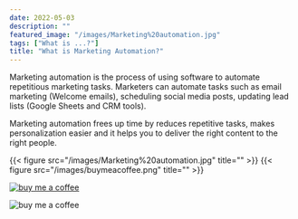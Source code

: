 ```yaml
---
date: 2022-05-03
description: ""
featured_image: "/images/Marketing%20automation.jpg"
tags: ["What is ...?"]
title: "What is Marketing Automation?"
---
```


Marketing automation is the process of using software to automate repetitious marketing tasks. Marketers can automate tasks such as email marketing (Welcome emails), scheduling social media posts, updating lead lists (Google Sheets and CRM tools).

Marketing automation frees up time by reduces repetitive tasks, makes personalization easier and it helps you to deliver the right content to the right people.

{{< figure src="/images/Marketing%20automation.jpg" title="" >}}
{{< figure src="/images/buymeacoffee.png" title="" >}}

[![buy me a coffee](/images/buymeacoffee.png)](https://www.buymeacoffee.com/marketingbros)

<img src="/images/buymeacoffee.png"
     alt="buy me a coffee"
     style="float: left; margin-right: 10px;" />
